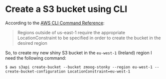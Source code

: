# Create a S3 bucket using CLI

According to the [AWS CLI Command Reference](https://docs.aws.amazon.com/cli/latest/reference/s3api/create-bucket.html):

> Regions outside of us-east-1 require the appropriate LocationConstraint to be specified in order to create the bucket in the desired region

So, to create my new shiny S3 bucket in the `eu-west-1` (Ireland) region I need the following command:

```shell
$ aws s3api create-bucket --bucket zmoog-stonky --region eu-west-1 --create-bucket-configuration LocationConstraint=eu-west-1
```
